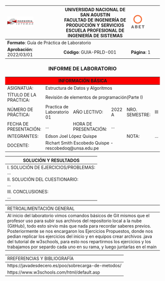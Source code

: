 <div align="center">
<table>
    <theader>
        <tr>
            <td><img src="./epis.png" alt="EPIS" style="width:50%; height:auto"/></td>
            <th>
                <span style="font-weight:bold;">UNIVERSIDAD NACIONAL DE SAN AGUSTIN</span><br />
                <span style="font-weight:bold;">FACULTAD DE INGENIERÍA DE PRODUCCIÓN Y SERVICIOS</span><br />
                <span style="font-weight:bold;">ESCUELA PROFESIONAL DE INGENIERÍA DE SISTEMAS</span>
            </th>
            <td><img src="./abet.png" alt="ABET" style="width:50%; height:auto"/></td>
        </tr>
    </theader>
    <tbody>
        <tr><td colspan="3"><span style="font-weight:bold;">Formato</span>: Guía de Práctica de Laboratorio</td></tr>
        <tr><td><span style="font-weight:bold;">Aprobación</span>:  2022/03/01</td><td><span style="font-weight:bold;">Código</span>: GUIA-PRLD-001</td><td><span style="font-weight:bold;">Página</span>: 1</td></tr>
    </tbody>
</table>
</div>
<div align="center">
 <h3>INFORME DE LABORATORIO</h3>
</div>
<table>
 <theader>
  <tr><th colspan="6" bgcolor="red">INFORMACIÓN BÁSICA</th></tr>
 </theader>
 <tbody>
  <tr><td>ASIGNATUA:</td><td colspan="5">Estructura de Datos y Algoritmos</td></tr>
  <tr><td>TÍTULO DE LA PRACTICA:</td><td colspan="5">Revisión de elementos de programación(Parte I)</td></tr>
  <tr><td>NÚMERO DE PRÁCTICA:</td><td>Practica de Laboratorio 01</td><td>AÑO LECTIVO:</td><td>2022 A</td><td>NRO. SEMESTRE:</td><td>III</td></tr>
  <tr><td>FECHA DE PRESENTACIÓN:</td><td>...</td><td>HORA DE PRESENTACIÓN:</td><td colspan="3">...</td></tr>
  <tr><td>INTEGRANTES:</td><td colspan="3">Edson Joel López Quispe</td><td>NOTA:</td><td>...</td></tr>
  <tr><td>DOCENTE:</td><td colspan="5">Richart Smith Escobedo Quispe - rescobedoq@unsa.edu.pe</td></tr>
 </tbody>
</table>
<table>
 <theader>
  <tr><th>SOLUCIÓN Y RESULTADOS</th></tr>
 </theader>
 <tbody>
  <tr><td>I. SOLUCIÓN DE EJERCICIOS/PROBLEMAS:<br>...</td></tr>
  <tr><td>II. SOLUCIÓN DEL CUESTIONARIO:<br>...</td></tr>
  <tr><td>III. CONCLUSIONES:<br>...</td></tr>
 </tbody>
</table>

<table>
 <theader>
  <tr><td>RETROALIMENTACIÓN GENERAL</td><tr>
 </theader>
 <tbody>
  <tr><td>Al inicio del laboratorio vimos comandos básicos de Git mismos que el profesor uso para subir sus archivos del repositorio local a la nube (GitHub), todo esto sirvio más que nada para recordar saberes previos. Posteriormente se nos encargaron los Ejercicios Propuestos, donde nos pedian replicar los ejercicios del inicio y en equipos crear archivos .java del tutorial de w3schools, para esto nos repartirmos los ejercicios y los trabajamos por separdo cada uno en su rama, y luego juntarlas en el main</td></tr>
 </tbody>
</table>

<table>
 <theader>
  <tr><td>RREFERENCIAS Y BIBLIOGRAFÍA</td><tr>
 </theader>
 <tbody>
  <tr><td>https://javadesdecero.es/poo/sobrecarga-de-metodos/ </td></tr>
  <tr><td>https://www.w3schools.com/html/default.asp </td></tr>
 </tbody>
</table>
